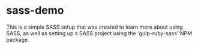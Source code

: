 # sass-demo
This is a simple SASS setup that was created to learn more about using SASS, as well as setting up a SASS project using the 'gulp-ruby-sass' NPM package.
